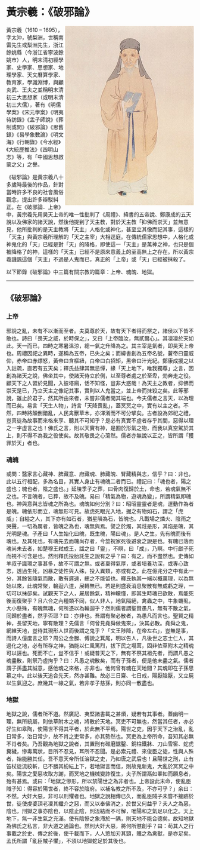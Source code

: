 # 黃宗羲：《破邪論》

<img src="黃宗羲.jpg" align="right">

黃宗羲（1610 – 1695），字太沖，號梨洲，世稱南雷先生或梨洲先生，浙江餘姚縣（今浙江省寧波餘姚市）人，明末清初經學家、史學家、思想家、地理學家、天文曆算學家、教育家，學識淵博，與顧炎武、王夫之並稱明末清初三大思想家（或明末清初三大儒），著有《明儒學案》《宋元學案》《明夷待訪錄》《孟子師說》《葬制或問》《破邪論》《思舊錄》《易學象數論》《明文海》《行朝錄》《今水經》《大統歷推法》《四明山志》等，有「中國思想啟蒙之父」之譽。

《破邪論》是黃宗羲八十多歲時最後的作品，針對當時許多不良的社會風俗觀念，提出許多辯駁糾正。在《破邪論．上帝》中，黃宗羲先用昊天上帝的唯一性批判了《周禮》、緯書的五帝說、鄭康成的五天說以及佛家的諸天說，然後他提到了天主教，對於天主教「抑佛而崇天」並無意見，他所批判的是天主教將「天主」人格化或神化，甚至立其像而記其事，這樣的「天主」與黃宗羲所理解的「天之主宰」大相逕庭。在傳統儒家思想中，人格化或神鬼化的「天」已經是對「天」的降格，即使這一「天主」是萬神之神，也只是個被降格了的神，這樣的「天主」已經不是原來意義上的至高無上之存在。所以黃宗羲譏諷這個「天主」不過是人鬼而已，真正的「上帝」或「天」已經被抹殺了。

以下節錄《破邪論》中三篇有關宗教的篇章：上帝、魂魄、地獄。

***

## 《破邪論》

### 上帝

邪說之亂，未有不以漸而至者。夫莫尊於天，故有天下者得而祭之，諸侯以下皆不敢也。詩曰「畏天之威，於時保之」，又曰「上帝臨汝，無貳爾心」。其凜凜於天如此。天一而已，四時之寒暑溫涼，總一氣之升降為之。其主宰是氣者，即昊天上帝也。周禮因祀之異時，遂稱為五帝，已失之矣；而緯書創為五帝名號，蒼帝曰靈威仰，赤帝曰赤熛怒，黃帝曰含樞紐，白帝曰白招矩，黑帝曰汁光紀。鄭康成援之以入註疏，直若有五天矣；釋氏益肆其無忌憚，緣「天上地下，唯我獨尊」之言，因創為諸天之說，佛坐其中，使諸天侍立於側，以至尊者處之於至卑，効奔走之役。顧天下之人習於見聞，入彼塔廟，恬不知怪，豈非大惑哉！為天主之教者，抑佛而崇天是已，乃立天主之像記其事，實則以人鬼當之，並上帝而抹殺之矣。此等邪說，雖止於君子，然其所由來者，未嘗非儒者開其端也。今夫儒者之言天，以為理而已矣。易言「天生人物」，詩言「天降喪亂」，蓋冥冥之中，實有以主之者。不然，四時將顛倒錯亂，人民禽獸草木，亦渾淆而不可分擘矣。古者設為郊祀之禮，豈真徒為故事而來格來享、聽其不可知乎？是必有真實不虛者存乎其間，惡得以理之一字虛言之也！佛氏之言，則以天實有神，是囿於形氣之物，而我以真空駕於其上，則不得不為我之役使矣。故其敬畏之心蕩然。儒者亦無說以正之，皆所謂「獲罪於天」者也。

### 魂魄

或問：醫家言心藏神、脾藏意、府藏魂、肺藏魄、腎藏精與志，信乎？曰：非也，此以五行相配，多為名目，其實人身止有魂魄二者而已。禮記曰：「魂也者，陽之盛也；魄也者，陰之盛也。」延陵季子之葬，曰骨肉復歸於土，命也，若魂氣無不之也。不言魄者，已葬，故不及魄。易曰「精氣為物，遊魂為變」，所謂精氣即魄也。神與意與志皆魂之所為也。魂魄如何分別？曰：昭昭靈靈者是魂，運動作為者是魄。魄依形而立，魂無形可見。故虎死眼光入地，掘之有物如石，謂之「虎威」；自縊之人，其下亦有如石者，猶星隕為石，皆魄也。凡戰場之燐火、陰雨之哭聲，一切為厲者，皆魄之為也，魂無與焉。譬之於燭，其炷是形，其焰是魄，其光明是魂。子產曰「人生始化曰魄，既生魄，陽曰魂」。是人之生，先有魄而後有魂也。及其死也，有魂先去而魄尚存者，今筮祝家死後避衰之說是也。有魄已落而魂尚未去者，如楚穆王弒成王，諡之曰「靈」，不瞑，曰「成」，乃瞑。中行獻子死而視不可含是也。然則釋氏投胎託生之說有之乎？曰：有之，而不盡然也。史傳如羊叔子識環之事甚多，故不可謂之無。或者稟得氣厚，或者培養功深，或專心致志，透過生死，凶暴之徒性與人殊，投入異類，亦或有之。此在億兆分之中有此一分，其餘皆隨氣而散，散有遲速，總之不能留也。釋氏執其一端以概萬理，以為無始以來，此魂常聚，輪迴六道，展轉無已。若是則盛衰消息聚散有無成虧之理，一切可以抹卻矣。試觀天下之人，屍居餘氣，精神矇懂，即其生時魂已欲散，焉能死後而復聚乎？且六合之內種類不同，似人非人，地氣隔絕，禽蟲之中，牛象蟣虱，大小懸殊，有魄無魂，何所憑以為輪迴乎？然則儒者謂聖賢愚凡，無有不散之氣，同歸於盡者，然乎否耶？曰：亦非也。吾謂有聚必散者，為愚凡而言也。聖賢之精神，長留天地，寧有散理？先儒言「何曾見堯舜做鬼來」，決其必散。堯舜之鬼，網維天地，豈待其現形人世而後謂之鬼乎？「文王陟降，在帝左右」，豈無是事，而詩人億度言之耶？周公之金縢、傅說之箕尾，明以告人，凡後世之志士仁人，其過化之地，必有所存之神，猶能以仁風篤烈，拔下民之塌茸，固非依草附木之精魂可以誣也。死而不亡，豈不信乎！或疑普天之下，無有不祭其祖先者，而謂凡愚之魂盡散，則祭乃虛拘乎？曰：凡愚之魂散矣，而有子孫者，便是他未盡之氣。儒者謂子孫盡其誠意，感他魂之來格，亦非也。他何曾有魂在天地間？其魂即在子孫思慕之中。此以後天追合先天，然亦甚難。故必三日齋、七日戒，陽厭陰厭，又立屍以生氣迎之。庶幾其一線之氣，若非孝子慈孫，則亦同一散盡也。

### 地獄

地獄之說，儒者所不道。然廣記、夷堅諸書載之甚煩，疑若有其事者。蓋幽明一理，無所統屬，則依草附木之魂，將散於天地。冥吏不可無也，然當其任者，亦必好生如皋陶，使陽世不得其平者，於此無不平焉。陽世之吏，因乎天下之治亂，亂日常多，治日常少，故不肖之吏常多，亦其勢然也。冥吏為上帝所命，吾知其必無不肖者矣。乃吾觀為地獄之說者，其置刑有碓磨鋸鑿、銅柱鐵牀、刀山雪窖、蛇虎糞穢，慘毒萬狀，目所不忍見，耳所不忍聞。是必索元禮、來俊臣之徒，性與人殊者，始能勝其任。吾不意天帝所任治獄之吏，乃如唐之武后也！且陽世之刑，止有笞杖徒流絞斬，已不勝其紛紜上下，若地獄言而信，則故鬼新鬼，大亂於冥冥之中矣。陽世之愛惡攻取方謝，而冥地之機械變詐復生，夫子所謂鬲如睪如而願息者，殆有甚焉。或曰：「地獄之慘形，所以禁陽世之為非者也。上帝設此末命，使亂臣賊子知：得容於陽世者，終不容於陰府。以補名教之所不及，不亦可乎？」余曰：不然。大奸大惡，非可以刑懼者也。地獄之說相傳已久，而亂臣賊子未嘗不接跡於世，徒使虔婆頂老凜其纖介之惡，而又以奉佛消之，於世又何益乎？夫人之為惡，陰也，刑獄之事亦陰也，以陰止陰，則沍結而不可解，唯陽和之氣足以化之。天上地下，無一非生氣之充滿。使有陰慘之象滯於一隅，則天地不能合德矣。故知地獄為佛氏之私言，非大道之通論也。然則大奸大惡，將何所懲創乎？曰：苟其人之行事載之於史、傳之於後，使千載而下，人人慾加刃其頸，賤之為禽獸，是亦足矣。孟氏所謂「亂臣賊子懼」，不須以地獄蛇足於其後也。
